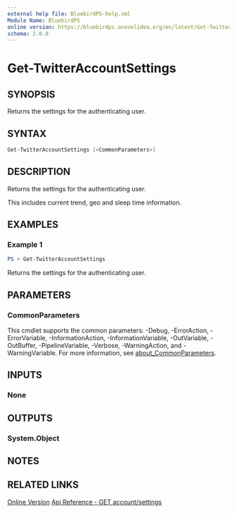 ```yaml
---
external help file: BluebirdPS-help.xml
Module Name: BluebirdPS
online version: https://bluebirdps.anovelidea.org/en/latest/Get-TwitterAccountSettings
schema: 2.0.0
---
```


# Get-TwitterAccountSettings

## SYNOPSIS

Returns the settings for the authenticating user.

## SYNTAX

```powershell
Get-TwitterAccountSettings [<CommonParameters>]
```

## DESCRIPTION

Returns the settings for the authenticating user.

This includes current trend, geo and sleep time information.

## EXAMPLES

### Example 1

```powershell
PS > Get-TwitterAccountSettings
```

Returns the settings for the authenticating user.

## PARAMETERS

### CommonParameters

This cmdlet supports the common parameters: -Debug, -ErrorAction, -ErrorVariable, -InformationAction, -InformationVariable, -OutVariable, -OutBuffer, -PipelineVariable, -Verbose, -WarningAction, and -WarningVariable. For more information, see [about_CommonParameters](http://go.microsoft.com/fwlink/?LinkID=113216).

## INPUTS

### None

## OUTPUTS

### System.Object

## NOTES

## RELATED LINKS

[Online Version](https://bluebirdps.anovelidea.org/en/latest/Get-TwitterAccountSettings)
[Api Reference - GET account/settings](https://developer.twitter.com/en/docs/twitter-api/v1/accounts-and-users/manage-account-settings/api-reference/get-account-settings)
